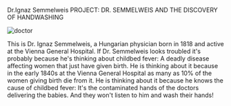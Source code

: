 Dr.Ignaz Semmelweis
PROJECT: DR. SEMMELWEIS AND THE DISCOVERY OF HANDWASHING

![doctor](https://user-images.githubusercontent.com/30961652/77139120-c886b280-6a9a-11ea-86ac-25115df7ad31.png)


This is Dr. Ignaz Semmelweis, a Hungarian physician born in 1818 and active at the Vienna General Hospital. If Dr. Semmelweis looks troubled it's probably because he's thinking about childbed fever: A deadly disease affecting women that just have given birth. He is thinking about it because in the early 1840s at the Vienna General Hospital as many as 10% of the women giving birth die from it. He is thinking about it because he knows the cause of childbed fever: It's the contaminated hands of the doctors delivering the babies. And they won't listen to him and wash their hands!

